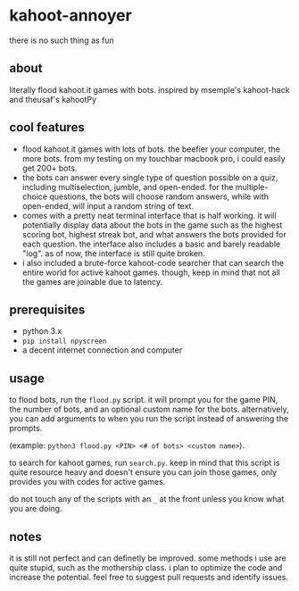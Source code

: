 # kahoot-annoyer
there is no such thing as fun
## about
literally flood kahoot.it games with bots.
inspired by msemple's kahoot-hack and theusaf's kahootPy

## cool features
- flood kahoot.it games with lots of bots. the beefier your computer, the more bots. from my testing on my touchbar macbook pro, i could easily get 200+ bots.
- the bots can answer every single type of question possible on a quiz, including multiselection, jumble, and open-ended. for the multiple-choice questions, the bots will choose random answers, while with open-ended, will input a random string of text.
- comes with a pretty neat terminal interface that is half working. it will potentially display data about the bots in the game such as the highest scoring bot, highest streak bot, and what answers the bots provided for each question. the interface also includes a basic and barely readable "log". as of now, the interface is still quite broken.
- i also included a brute-force kahoot-code searcher that can search the entire world for active kahoot games. though, keep in mind that not all the games are joinable due to latency. 

## prerequisites
- python 3.x
- `pip install npyscreen`
- a decent internet connection and computer

## usage
to flood bots, run the `flood.py` script. it will prompt you for the game PIN, the number of bots, and an optional custom name for the bots. alternatively, you can add arguments to when you run the script instead of answering the prompts.

(example: `python3 flood.py <PIN> <# of bots> <custom name>`).

to search for kahoot games, run `search.py`. keep in mind that this script is quite resource heavy and doesn't ensure you can join those games, only provides you with codes for active games.

do not touch any of the scripts with an `_` at the front unless you know what you are doing.

## notes
it is still not perfect and can definetly be improved. some methods i use are quite stupid, such as the mothership class. i plan to optimize the code and increase the potential.
feel free to suggest pull requests and identify issues.
